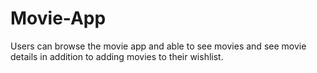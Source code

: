 # Movie-App
Users can browse the movie app and able to see movies and see movie details in addition to  adding movies to their wishlist. 
